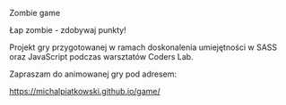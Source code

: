 Zombie game

Łap zombie - zdobywaj punkty!

Projekt gry przygotowanej w ramach doskonalenia umiejętności w SASS oraz JavaScript podczas warsztatów Coders Lab.

Zapraszam do animowanej gry pod adresem:

https://michalpiatkowski.github.io/game/
